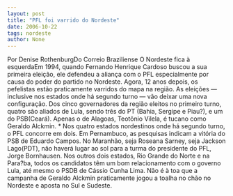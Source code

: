 ```yaml
---
layout: post
title: "PFL foi varrido do Nordeste"
date: 2006-10-22
tags: nordeste
author: None
---
```

Por Denise RothenburgDo Correio Braziliense
O Nordeste fica à esquerdaEm 1994, quando Fernando Henrique Cardoso buscou a sua primeira eleição, ele defendeu a aliança com o PFL especialmente por causa do poder do partido no Nordeste. Agora, 12 anos depois, os pefelistas estão praticamente varridos do mapa na região. As eleições — inclusive nos estados onde há segundo turno — vão deixar uma nova configuração. Dos cinco governadores da região eleitos no primeiro turno, quatro são aliados de Lula, sendo três do PT (Bahia, Sergipe e Piau?), e um do PSB(Ceará). Apenas o de Alagoas, Teotônio Vilela, é tucano como Geraldo Alckmin. *
Nos quatro estados nordestinos onde há segundo turno, o PFL concorre em dois. Em Pernambuco, as pesquisas indicam a vitória do PSB de Eduardo Campos. No Maranhão, seja Roseana Sarney, seja Jackson Lago(PDT), não haverá lugar ao sol para a turma do presidente do PFL, Jorge Bornhausen. Nos outros dois estados, Rio Grande do Norte e na Para?ba, todos os candidatos têm um bom relacionamento com o governo Lula, até mesmo o PSDB de Cássio Cunha Lima. Não é à toa que a campanha de Geraldo Alckmin praticamente jogou a toalha no chão no Nordeste e aposta no Sul e Sudeste. 